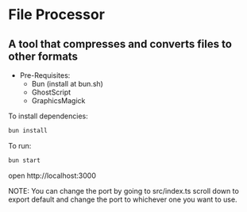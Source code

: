 # File Processor

## A tool that compresses and converts files to other formats

- Pre-Requisites:
    - Bun (install at bun.sh)
    - GhostScript
    - GraphicsMagick

To install dependencies:

```sh
bun install
```

To run:

```sh
bun start
```

open http://localhost:3000

NOTE: You can change the port by going to src/index.ts scroll down to export default and change the port to whichever one you want to use.
